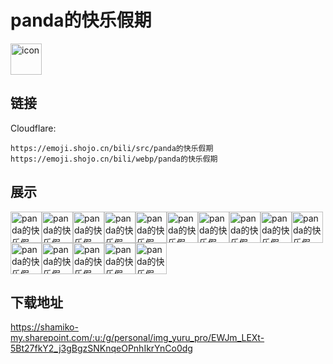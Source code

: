 # panda的快乐假期
<img src="https://emoji.shojo.cn/bili/src/panda的快乐假期/icon.png" width="50" height="50" alt="icon">

## 链接
Cloudflare:
```
https://emoji.shojo.cn/bili/src/panda的快乐假期
https://emoji.shojo.cn/bili/webp/panda的快乐假期
```
## 展示
<img src="https://emoji.shojo.cn/bili/src/panda的快乐假期/panda的快乐假期-亲亲.png" width="50" height="50" alt="panda的快乐假期-亲亲"><img src="https://emoji.shojo.cn/bili/src/panda的快乐假期/panda的快乐假期-开心.png" width="50" height="50" alt="panda的快乐假期-开心"><img src="https://emoji.shojo.cn/bili/src/panda的快乐假期/panda的快乐假期-跑跑.png" width="50" height="50" alt="panda的快乐假期-跑跑"><img src="https://emoji.shojo.cn/bili/src/panda的快乐假期/panda的快乐假期-啃啃.png" width="50" height="50" alt="panda的快乐假期-啃啃"><img src="https://emoji.shojo.cn/bili/src/panda的快乐假期/panda的快乐假期-送你花花.png" width="50" height="50" alt="panda的快乐假期-送你花花"><img src="https://emoji.shojo.cn/bili/src/panda的快乐假期/panda的快乐假期-探头.png" width="50" height="50" alt="panda的快乐假期-探头"><img src="https://emoji.shojo.cn/bili/src/panda的快乐假期/panda的快乐假期-哇.png" width="50" height="50" alt="panda的快乐假期-哇"><img src="https://emoji.shojo.cn/bili/src/panda的快乐假期/panda的快乐假期-嗷呜.png" width="50" height="50" alt="panda的快乐假期-嗷呜"><img src="https://emoji.shojo.cn/bili/src/panda的快乐假期/panda的快乐假期-H.png" width="50" height="50" alt="panda的快乐假期-H"><img src="https://emoji.shojo.cn/bili/src/panda的快乐假期/panda的快乐假期-O.png" width="50" height="50" alt="panda的快乐假期-O"><img src="https://emoji.shojo.cn/bili/src/panda的快乐假期/panda的快乐假期-L.png" width="50" height="50" alt="panda的快乐假期-L"><img src="https://emoji.shojo.cn/bili/src/panda的快乐假期/panda的快乐假期-I.png" width="50" height="50" alt="panda的快乐假期-I"><img src="https://emoji.shojo.cn/bili/src/panda的快乐假期/panda的快乐假期-D.png" width="50" height="50" alt="panda的快乐假期-D"><img src="https://emoji.shojo.cn/bili/src/panda的快乐假期/panda的快乐假期-A.png" width="50" height="50" alt="panda的快乐假期-A"><img src="https://emoji.shojo.cn/bili/src/panda的快乐假期/panda的快乐假期-Y.png" width="50" height="50" alt="panda的快乐假期-Y">

## 下载地址

https://shamiko-my.sharepoint.com/:u:/g/personal/img_yuru_pro/EWJm_LEXt-5Bt27fkY2_j3gBgzSNKnqeOPnhIkrYnCo0dg